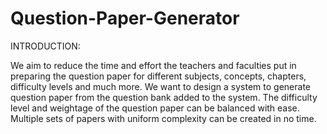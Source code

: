 # Question-Paper-Generator

INTRODUCTION:

We aim to reduce the time and effort the teachers and faculties put in preparing the question
paper for different subjects, concepts, chapters, difficulty levels and much more. We want to
design a system to generate question paper from the question bank added to the system.
The difficulty level and weightage of the question paper can be balanced with ease. Multiple
sets of papers with uniform complexity can be created in no time.
